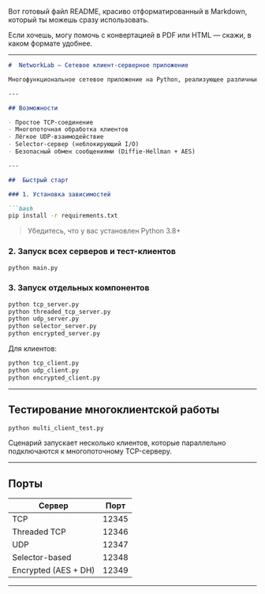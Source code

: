 Вот готовый файл README, красиво отформатированный в Markdown, который ты можешь сразу использовать.

Если хочешь, могу помочь с конвертацией в PDF или HTML — скажи, в каком формате удобнее.

---

````markdown
#  NetworkLab — Сетевое клиент-серверное приложение

Многофункциональное сетевое приложение на Python, реализующее различные протоколы и архитектуры обмена данными между клиентами и серверами: TCP, UDP, многопоточность, неблокирующий ввод-вывод и шифрование.

---

## Возможности

- Простое TCP-соединение  
- Многопоточная обработка клиентов  
- Лёгкое UDP-взаимодействие  
- Selector-сервер (неблокирующий I/O)  
- Безопасный обмен сообщениями (Diffie-Hellman + AES)

---

##  Быстрый старт

### 1. Установка зависимостей

```bash
pip install -r requirements.txt
````

> Убедитесь, что у вас установлен Python 3.8+

### 2. Запуск всех серверов и тест-клиентов

```bash
python main.py
```

### 3. Запуск отдельных компонентов

```bash
python tcp_server.py
python threaded_tcp_server.py
python udp_server.py
python selector_server.py
python encrypted_server.py
```

Для клиентов:

```bash
python tcp_client.py
python udp_client.py
python encrypted_client.py
```

---

## Тестирование многоклиентской работы

```bash
python multi_client_test.py
```

Сценарий запускает несколько клиентов, которые параллельно подключаются к многопоточному TCP-серверу.

---

## Порты

| Сервер               | Порт  |
| -------------------- | ----- |
| TCP                  | 12345 |
| Threaded TCP         | 12346 |
| UDP                  | 12347 |
| Selector-based       | 12348 |
| Encrypted (AES + DH) | 12349 |

---

